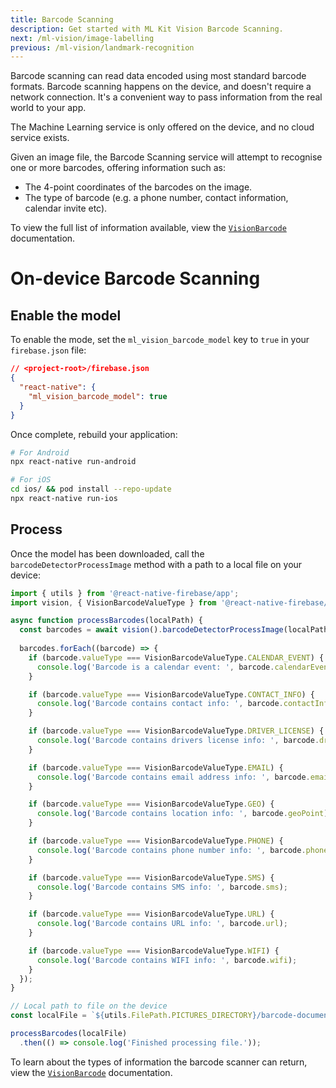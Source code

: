 ```yaml
---
title: Barcode Scanning
description: Get started with ML Kit Vision Barcode Scanning.
next: /ml-vision/image-labelling
previous: /ml-vision/landmark-recognition
---
```


Barcode scanning can read data encoded using most standard barcode formats. Barcode scanning happens on the device, 
and doesn't require a network connection. It's a convenient way to pass information from the real world to your app.

The Machine Learning service is only offered on the device, and no cloud service exists.

Given an image file, the Barcode Scanning service will attempt to recognise one or more barcodes, offering information 
such as:

- The 4-point coordinates of the barcodes on the image.
- The type of barcode (e.g. a phone number, contact information, calendar invite etc).

To view the full list of information available, view the [`VisionBarcode`](/reference/ml-vision/visionbarcode) documentation.

# On-device Barcode Scanning

## Enable the model

To enable the mode, set the `ml_vision_barcode_model` key to `true` in your `firebase.json` file:

```json
// <project-root>/firebase.json
{
  "react-native": {
    "ml_vision_barcode_model": true
  }
}
```

Once complete, rebuild your application:

```bash
# For Android
npx react-native run-android

# For iOS
cd ios/ && pod install --repo-update
npx react-native run-ios
```

## Process

Once the model has been downloaded, call the `barcodeDetectorProcessImage` method with a path to a local file on your device:

```js
import { utils } from '@react-native-firebase/app';
import vision, { VisionBarcodeValueType } from '@react-native-firebase/ml-vision';

async function processBarcodes(localPath) {
  const barcodes = await vision().barcodeDetectorProcessImage(localPath);
  
  barcodes.forEach((barcode) => {
    if (barcode.valueType === VisionBarcodeValueType.CALENDAR_EVENT) {
      console.log('Barcode is a calendar event: ', barcode.calendarEvent);
    }

    if (barcode.valueType === VisionBarcodeValueType.CONTACT_INFO) {
      console.log('Barcode contains contact info: ', barcode.contactInfo);
    }

    if (barcode.valueType === VisionBarcodeValueType.DRIVER_LICENSE) {
      console.log('Barcode contains drivers license info: ', barcode.driverLicense);
    }

    if (barcode.valueType === VisionBarcodeValueType.EMAIL) {
      console.log('Barcode contains email address info: ', barcode.email);
    }

    if (barcode.valueType === VisionBarcodeValueType.GEO) {
      console.log('Barcode contains location info: ', barcode.geoPoint);
    }

    if (barcode.valueType === VisionBarcodeValueType.PHONE) {
      console.log('Barcode contains phone number info: ', barcode.phone);
    }

    if (barcode.valueType === VisionBarcodeValueType.SMS) {
      console.log('Barcode contains SMS info: ', barcode.sms);
    }

    if (barcode.valueType === VisionBarcodeValueType.URL) {
      console.log('Barcode contains URL info: ', barcode.url);
    }

    if (barcode.valueType === VisionBarcodeValueType.WIFI) {
      console.log('Barcode contains WIFI info: ', barcode.wifi);
    }
  });
}

// Local path to file on the device
const localFile = `${utils.FilePath.PICTURES_DIRECTORY}/barcode-document.jpg`;

processBarcodes(localFile)
  .then(() => console.log('Finished processing file.'));
```

To learn about the types of information the barcode scanner can return, view the 
[`VisionBarcode`](/reference/ml-vision/visionbarcode) documentation.

